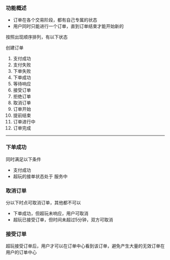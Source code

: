 ### 功能概述
* 订单在各个交易阶段，都有自己专属的状态
* 用户同时只能进行一个订单，直到订单结束才能开始新的

按照出现顺序排列，有以下状态


创建订单

1. 支付成功
2. 支付失败
3. 下单失败
4. 下单成功
5. 等待响应
6. 接受订单
7. 拒绝订单
8. 取消订单
9. 订单开始
10. 提前结束
11. 订单进行中
12. 订单完成

---

### 下单成功
同时满足以下条件

* 支付成功
* 超玩的接单状态处于 服务中 


### 取消订单
分以下时点可取消订单，其他都不可以

* 下单成功，但超玩未响应，用户可取消
* 超玩已接受订单，但时间未超过5分钟，双方可取消

### 接受订单
超玩接受订单后，用户才可以在订单中心看到该订单，避免产生大量的无效订单在用户的订单中心